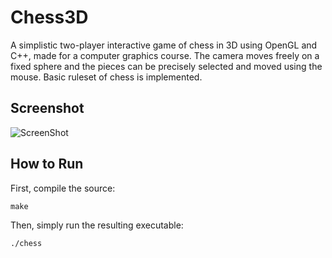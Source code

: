 # Chess3D

A simplistic two-player interactive game of chess in 3D using OpenGL and C++, made for a computer graphics course. The camera moves freely on a fixed sphere and the pieces can be precisely selected and moved using the mouse. Basic ruleset of chess is implemented.

## Screenshot

![ScreenShot](https://user-images.githubusercontent.com/3271352/38474901-31c9d56c-3b7a-11e8-90e7-a38a842d3e29.png)

## How to Run

First, compile the source:

    make

Then, simply run the resulting executable:

    ./chess